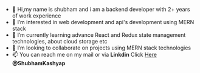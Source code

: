 - 👋 Hi,my name is shubham and i am a backend developer with 2+ years of work experience
- 👀 I’m interested in web development and api's development using MERN stack 
- 🌱 I’m currently learning advance React and Redux state management technologies, about cloud storage etc
- 💞️ I’m looking to collaborate on projects using MERN stack technologies 
- 📫 You can reach me on my mail or via **Linkdin** Click [Here](https://in.linkedin.com/in/shubham-kashyap-58a310175) **@ShubhamKashyap**


<!---
Shubham-Kashyap/Shubham-Kashyap is a ✨ special ✨ repository because its `README.md` (this file) appears on your GitHub profile.
You can click the Preview link to take a look at your changes.
--->
